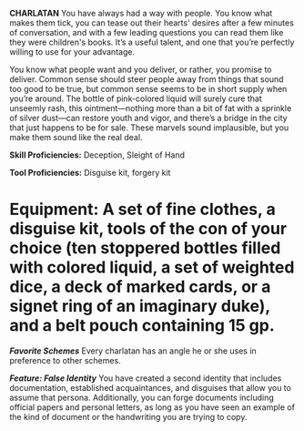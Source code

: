 __**CHARLATAN**__
You have always had a way with people. You know what makes them tick, you can tease out their hearts' desires after a few minutes of conversation, and with a few leading questions you can read them like they were children's books. It’s a useful talent, and one that you’re perfectly willing to use for your advantage. 
  
You know what people want and you deliver, or rather, you promise to deliver. Common sense should steer people away from things that sound too good to be true, but common sense seems to be in short supply when you’re around. The bottle of pink-colored liquid will surely cure that unseemly rash, this ointment—nothing more than a bit of fat with a sprinkle of silver dust—can restore youth and vigor, and there’s a bridge in the city that just happens to be for sale. These marvels sound implausible, but you make them sound like the real deal.
  
**Skill Proficiencies:** Deception, Sleight of Hand

**Tool Proficiencies:** Disguise kit, forgery kit

**Equipment:** A set of fine clothes, a disguise kit, tools of the con of your choice (ten stoppered bottles filled with colored liquid, a set of weighted dice, a deck of marked cards, or a signet ring of an imaginary duke), and a belt pouch containing 15 gp. 
===
***Favorite Schemes***
Every charlatan has an angle he or she uses in preference to other schemes.

***Feature: False Identity***
You have created a second identity that includes documentation, established acquaintances, and disguises that allow you to assume that persona. Additionally, you can forge documents including official papers and personal letters, as long as you have seen an example of the kind of document or the handwriting you are trying to copy.